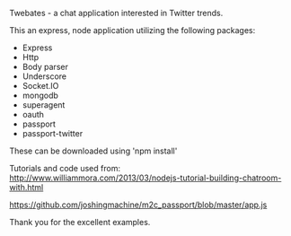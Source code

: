 Twebates - a chat application interested in Twitter trends.

This an express, node application utilizing the following packages:
 - Express
 - Http
 - Body parser 
 - Underscore 
 - Socket.IO
 - mongodb
 - superagent
 - oauth
 - passport
 - passport-twitter

 These can be downloaded using 'npm install'


Tutorials and code used from:
http://www.williammora.com/2013/03/nodejs-tutorial-building-chatroom-with.html

https://github.com/joshingmachine/m2c_passport/blob/master/app.js

Thank you for the excellent examples.






